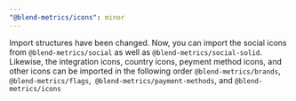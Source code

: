 ```yaml
---
"@blend-metrics/icons": minor
---
```


Import structures have been changed. Now, you can import the social icons from `@blend-metrics/social` as well as `@blend-metrics/social-solid`. Likewise, the integration icons, country icons, peyment method icons, and other icons can be imported in the following order `@blend-metrics/brands`, `@blend-metrics/flags`,` @blend-metrics/payment-methods`, and `@blend-metrics/icons`
